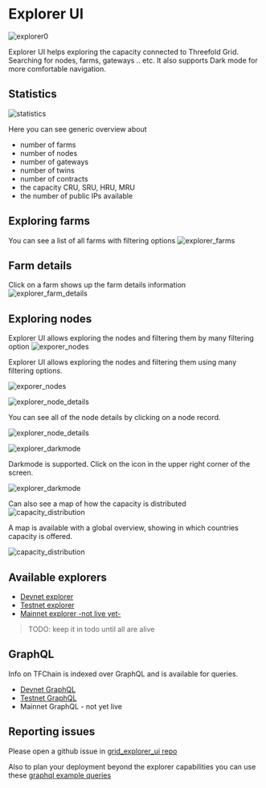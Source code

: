 # Explorer UI

![explorer0](img/explorer0.png)

Explorer UI helps exploring the capacity connected to Threefold Grid. Searching for nodes, farms, gateways .. etc. It also supports Dark mode for more comfortable navigation.

## Statistics

![statistics](img/explorer_statistics.png)

Here you can see generic overview about 
- number of farms
- number of nodes
- number of gateways
- number of twins
- number of contracts
- the capacity CRU, SRU, HRU, MRU
- the number of public IPs available

## Exploring farms
You can see a list of all farms with filtering options
![explorer_farms](img/explorer_farms.png)

## Farm details
Click on a farm shows up the farm details information
![explorer_farm_details](img/explorer_farm_details.png)

## Exploring nodes
Explorer UI allows exploring the nodes and filtering them by many filtering option 
![exporer_nodes](img/explorer_nodes.png)

Explorer UI allows exploring the nodes and filtering them using many filtering options.
 
![exporer_nodes](img/explorer_nodes.png)

![explorer_node_details](img/explorer_node_details.png)

You can see all of the node details by clicking on a node record.

![explorer_node_details](img/explorer_node_details.png)

![explorer_darkmode](img/explorer_darkmode.png)

Darkmode is supported. Click on the icon in the upper right corner of the screen. 

![explorer_darkmode](img/explorer_darkmode.png)

Can also see a map of how the capacity is distributed
![capacity_distribution](img/explorer_nodes_distribution.png)

A map is available with a global overview, showing in which countries capacity is offered. 

![capacity_distribution](img/explorer_nodes_distribution.png)

## Available explorers
- [Devnet explorer](https://explorer.dev.grid.tf)
- [Testnet explorer](https://explorer.test.grid.tf)
- [Mainnet explorer -not live yet-](https://explorer.grid.tf)

> TODO: keep it in todo until all are alive

## GraphQL
Info on TFChain is indexed over GraphQL and is available for queries. 
- [Devnet GraphQL](https://graphql.dev.grid.tf/graphql)
- [Testnet GraphQL](https://graphql.test.grid.tf/graphql)
- Mainnet GraphQL - not yet live

## Reporting issues
Please open a github issue in [grid_explorer_ui repo](https://github.com/threefoldtech/grid_explorer_ui)


Also to plan your deployment beyond the explorer capabilities you can use these [graphql example queries](explorer_graphql_examples)